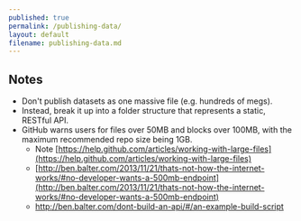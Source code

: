 ```yaml
---
published: true
permalink: /publishing-data/
layout: default
filename: publishing-data.md
---
```



## Notes

* Don't publish datasets as one massive file (e.g. hundreds of megs).
* Instead, break it up into a folder structure that represents a static, RESTful API.  
* GitHub warns users for files over 50MB and blocks over 100MB, with the maximum recommended repo size being 1GB.  
  * Note [https://help.github.com/articles/working-with-large-files](https://help.github.com/articles/working-with-large-files)
  * [http://ben.balter.com/2013/11/21/thats-not-how-the-internet-works/#no-developer-wants-a-500mb-endpoint](http://ben.balter.com/2013/11/21/thats-not-how-the-internet-works/#no-developer-wants-a-500mb-endpoint)
  * http://ben.balter.com/dont-build-an-api/#/an-example-build-script


  
